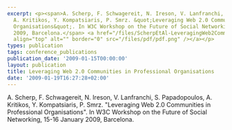 ```yaml
---
excerpt: <p><span>A. Scherp, F. Schwagereit, N. Ireson, V. Lanfranchi, S. Papadopoulos,
  A. Kritikos, Y. Kompatsiaris, P. Smrz. &quot;Leveraging Web 2.0 Communities in Professional
  Organisations&quot;. In W3C Workshop on the Future of Social Networking, 15-16 January
  2009, Barcelona.</span> <a href="/files/ScherpEtAl-LeveragingWeb2Communities.pdf"><img
  align="top" alt="" border="0" src="/files/pdf/pdf.png" /></a></p>
types: publication
tags: conference_publications
publication_date: '2009-01-15T00:00:00'
layout: publication
title: Leveraging Web 2.0 Communities in Professional Organisations
date: '2009-01-19T16:27:28+02:00'
---
```

<p><span>A. Scherp, F. Schwagereit, N. Ireson, V. Lanfranchi, S. Papadopoulos, A. Kritikos, Y. Kompatsiaris, P. Smrz. &quot;Leveraging Web 2.0 Communities in Professional Organisations&quot;. In W3C Workshop on the Future of Social Networking, 15-16 January 2009, Barcelona.</span> <a href="/files/ScherpEtAl-LeveragingWeb2Communities.pdf"><img align="top" alt="" border="0" src="/files/pdf/pdf.png" /></a></p>
